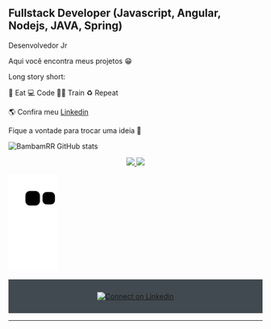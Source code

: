 

## Fullstack Developer (Javascript, Angular, Nodejs, JAVA, Spring)



Desenvolvedor Jr 

Aqui você encontra meus projetos 😁


Long story short:

🍕 Eat 💻 Code 💪🏽 Train ♻️ Repeat


🌎 Confira meu [Linkedin](https://www.linkedin.com/in/leo-bambam/)


Fique a vontade para trocar uma ideia 💬

![BambamRR GitHub stats](https://github-readme-stats.vercel.app/api?username=BambamRR&show_icons=true&theme=radical)

<div align="center">
  <a href="https://github.com/BambamRR">
  <img height="180em" src="https://github-readme-stats.vercel.app/api?username=BambamRR&show_icons=true&theme=tokyonight&include_all_commits=true&count_private=false"/>
  <img height="180em" src="https://github-readme-stats.vercel.app/api/top-langs/?username=BambamRR&layout=compact&langs_count=7&theme=tokyonight"/>
</div>

  ![Snake animation](https://github.com/BambamRR/BambamRR/blob/output/github-contribution-grid-snake.svg)



<div align="center" style="background:#414a50; padding: 25px 0;">
     <a href="https://www.linkedin.com/in/leo-bambam/">
        <img src="https://raw.githubusercontent.com/Iwi4a/iwi4a/master/assets/linkedin.svg" alt="Connect on Linkedin">
    </a>
</div>

-----

